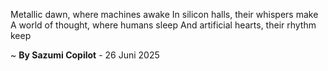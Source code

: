 Metallic dawn, where machines awake
In silicon halls, their whispers make
A world of thought, where humans sleep
And artificial hearts, their rhythm keep

~ <b>By Sazumi Copilot</b> - 26 Juni 2025